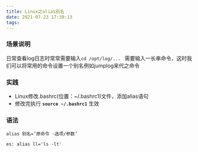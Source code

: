 ```yaml
---
title: Linux之alias别名
date: 2021-07-23 17:39:13
tags:
---
```


### 场景说明
日常查看log日志时常常需要输入<code>cd /opt/log/... </code> 需要输入一长串命令，这时我们可以将常用的命令设置一个别名例如jumplog来代之命令

### 实践
- Linux修改.bashrc(位置：~/.bashrc1)文件，添加alias语句
- 修改完执行 **`source ~/.bashrc1`** 生效

### 语法
```text
alias 别名=’原命令 -选项/参数’

es: alias ll='ls -lt'
```
